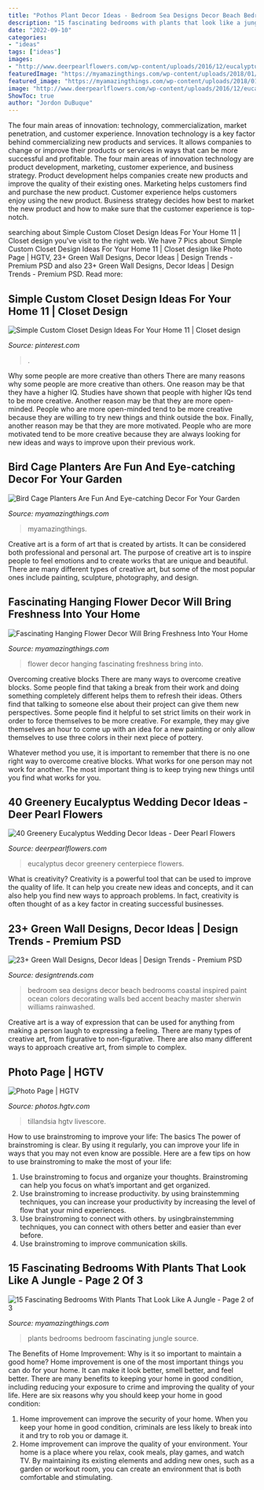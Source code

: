 ```yaml
---
title: "Pothos Plant Decor Ideas - Bedroom Sea Designs Decor Beach Bedrooms Coastal Inspired Paint Ocean Colors Decorating Walls Bed Accent Beachy Master Sherwin Williams Rainwashed"
description: "15 fascinating bedrooms with plants that look like a jungle"
date: "2022-09-10"
categories:
- "ideas"
tags: ["ideas"]
images:
- "http://www.deerpearlflowers.com/wp-content/uploads/2016/12/eucalyptus-wedding-centerpiece-via-Jenny-Haas-Photography.jpg"
featuredImage: "https://myamazingthings.com/wp-content/uploads/2018/01/bedroom-plants-10-.jpg"
featured_image: "https://myamazingthings.com/wp-content/uploads/2018/01/bedroom-plants-10-.jpg"
image: "http://www.deerpearlflowers.com/wp-content/uploads/2016/12/eucalyptus-wedding-centerpiece-via-Jenny-Haas-Photography.jpg"
ShowToc: true
author: "Jordon DuBuque"
---
```



The four main areas of innovation: technology, commercialization, market penetration, and customer experience.
Innovation technology is a key factor behind commercializing new products and services. It allows companies to change or improve their products or services in ways that can be more successful and profitable. The four main areas of innovation technology are product development, marketing, customer experience, and business strategy. Product development helps companies create new products and improve the quality of their existing ones. Marketing helps customers find and purchase the new product. Customer experience helps customers enjoy using the new product. Business strategy decides how best to market the new product and how to make sure that the customer experience is top-notch.

	

		
searching about Simple Custom Closet Design Ideas For Your Home 11 | Closet design you've visit to the right web. We have 7 Pics about Simple Custom Closet Design Ideas For Your Home 11 | Closet design like Photo Page | HGTV, 23+ Green Wall Designs, Decor Ideas | Design Trends - Premium PSD and also 23+ Green Wall Designs, Decor Ideas | Design Trends - Premium PSD. Read more:
		
    
## Simple Custom Closet Design Ideas For Your Home 11 | Closet Design

<img loading=lazy src="https://i.pinimg.com/736x/6f/ff/2d/6fff2d86062ddbf43764b70673171631.jpg" onerror="this.onerror=null;this.src='https://tse3.mm.bing.net/th?id=OIP.X5L6AQHQFNAqVlu-ApkD7gHaJ0&amp;pid=15.1';" alt="Simple Custom Closet Design Ideas For Your Home 11 | Closet design">

_Source: pinterest.com_

>. 

	

Why some people are more creative than others
There are many reasons why some people are more creative than others. One reason may be that they have a higher IQ. Studies have shown that people with higher IQs tend to be more creative. Another reason may be that they are more open-minded. People who are more open-minded tend to be more creative because they are willing to try new things and think outside the box. Finally, another reason may be that they are more motivated. People who are more motivated tend to be more creative because they are always looking for new ideas and ways to improve upon their previous work.

    
## Bird Cage Planters Are Fun And Eye-catching Decor For Your Garden

<img loading=lazy src="https://myamazingthings.com/wp-content/uploads/2017/06/bird-cage-garden-ideas-12.jpg" onerror="this.onerror=null;this.src='https://tse3.mm.bing.net/th?id=OIP.LhwQSN-TfWJZHeFSVT21NwHaLH&amp;pid=15.1';" alt="Bird Cage Planters Are Fun And Eye-catching Decor For Your Garden">

_Source: myamazingthings.com_

>myamazingthings. 

	

Creative art is a form of art that is created by artists. It can be considered both professional and personal art. The purpose of creative art is to inspire people to feel emotions and to create works that are unique and beautiful. There are many different types of creative art, but some of the most popular ones include painting, sculpture, photography, and design.

    
## Fascinating Hanging Flower Decor Will Bring Freshness Into Your Home

<img loading=lazy src="http://myamazingthings.com/wp-content/uploads/2017/05/flower-decor-6.jpg" onerror="this.onerror=null;this.src='https://tse1.mm.bing.net/th?id=OIP.90EFcBvzhEMEzAF_IamkfAHaLH&amp;pid=15.1';" alt="Fascinating Hanging Flower Decor Will Bring Freshness Into Your Home">

_Source: myamazingthings.com_

>flower decor hanging fascinating freshness bring into. 

	

Overcoming creative blocks
There are many ways to overcome creative blocks. Some people find that taking a break from their work and doing something completely different helps them to refresh their ideas. Others find that talking to someone else about their project can give them new perspectives.
Some people find it helpful to set strict limits on their work in order to force themselves to be more creative. For example, they may give themselves an hour to come up with an idea for a new painting or only allow themselves to use three colors in their next piece of pottery.

 Whatever method you use, it is important to remember that there is no one right way to overcome creative blocks. What works for one person may not work for another. The most important thing is to keep trying new things until you find what works for you.

    
## 40 Greenery Eucalyptus Wedding Decor Ideas - Deer Pearl Flowers

<img loading=lazy src="http://www.deerpearlflowers.com/wp-content/uploads/2016/12/eucalyptus-wedding-centerpiece-via-Jenny-Haas-Photography.jpg" onerror="this.onerror=null;this.src='https://tse4.mm.bing.net/th?id=OIP.YeVz4c5zEGmPmZNLDWxRCgHaLH&amp;pid=15.1';" alt="40 Greenery Eucalyptus Wedding Decor Ideas - Deer Pearl Flowers">

_Source: deerpearlflowers.com_

>eucalyptus decor greenery centerpiece flowers. 

	

What is creativity?
Creativity is a powerful tool that can be used to improve the quality of life. It can help you create new ideas and concepts, and it can also help you find new ways to approach problems. In fact, creativity is often thought of as a key factor in creating successful businesses.

    
## 23+ Green Wall Designs, Decor Ideas | Design Trends - Premium PSD

<img loading=lazy src="https://images.designtrends.com/wp-content/uploads/2016/03/22070248/Sea-Green-Wall-Bedroom-Ideas.jpeg" onerror="this.onerror=null;this.src='https://tse3.mm.bing.net/th?id=OIP.bjzozW1I8nonqrhAvnMVbwHaJ4&amp;pid=15.1';" alt="23+ Green Wall Designs, Decor Ideas | Design Trends - Premium PSD">

_Source: designtrends.com_

>bedroom sea designs decor beach bedrooms coastal inspired paint ocean colors decorating walls bed accent beachy master sherwin williams rainwashed. 

	

Creative art is a way of expression that can be used for anything from making a person laugh to expressing a feeling. There are many types of creative art, from figurative to non-figurative. There are also many different ways to approach creative art, from simple to complex.

    
## Photo Page | HGTV

<img loading=lazy src="https://hgtvhome.sndimg.com/content/dam/images/hgtv/fullset/2015/12/21/0/CI_Jenny-Peterson_P1060220a.jpg.rend.hgtvcom.616.924.suffix/1450734739553.jpeg" onerror="this.onerror=null;this.src='https://tse3.mm.bing.net/th?id=OIP.BranMHVuEXQvaGNr3i2YkAHaLH&amp;pid=15.1';" alt="Photo Page | HGTV">

_Source: photos.hgtv.com_

>tillandsia hgtv livescore. 

	

How to use brainstroming to improve your life: The basics
The power of brainstroming is clear. By using it regularly, you can improve your life in ways that you may not even know are possible. Here are a few tips on how to use brainstroming to make the most of your life: 
1. Use brainstroming to focus and organize your thoughts. Brainstroming can help you focus on what’s important and get organized. 
2. Use brainstroming to increase productivity. by using brainstemming techniques, you can increase your productivity by increasing the level of flow that your mind experiences. 
3. Use brainstroming to connect with others. by usingbrainstemming techniques, you can connect with others better and easier than ever before. 
4. Use brainstroming to improve communication skills.

    
## 15 Fascinating Bedrooms With Plants That Look Like A Jungle - Page 2 Of 3

<img loading=lazy src="https://myamazingthings.com/wp-content/uploads/2018/01/bedroom-plants-10-.jpg" onerror="this.onerror=null;this.src='https://tse1.mm.bing.net/th?id=OIP.HIBqU7MAA31_OlNMjT20qAHaLH&amp;pid=15.1';" alt="15 Fascinating Bedrooms With Plants That Look Like A Jungle - Page 2 of 3">

_Source: myamazingthings.com_

>plants bedrooms bedroom fascinating jungle source. 

	

The Benefits of Home Improvement: Why is it so important to maintain a good home?
Home improvement is one of the most important things you can do for your home. It can make it look better, smell better, and feel better. There are many benefits to keeping your home in good condition, including reducing your exposure to crime and improving the quality of your life. Here are six reasons why you should keep your home in good condition: 
1. Home improvement can improve the security of your home. When you keep your home in good condition, criminals are less likely to break into it and try to rob you or damage it. 
2. Home improvement can improve the quality of your environment. Your home is a place where you relax, cook meals, play games, and watch TV. By maintaining its existing elements and adding new ones, such as a garden or workout room, you can create an environment that is both comfortable and stimulating. 


